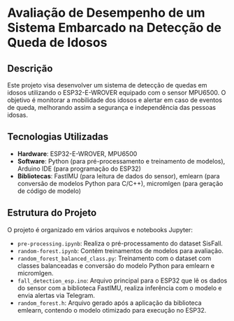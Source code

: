 # Avaliação de Desempenho de um Sistema Embarcado na Detecção de Queda de Idosos

## Descrição

Este projeto visa desenvolver um sistema de detecção de quedas em idosos utilizando o ESP32-E-WROVER equipado com o sensor MPU6500. O objetivo é monitorar a mobilidade dos idosos e alertar em caso de eventos de queda, melhorando assim a segurança e independência das pessoas idosas.

## Tecnologias Utilizadas

- **Hardware**: ESP32-E-WROVER, MPU6500
- **Software**: Python (para pré-processamento e treinamento de modelos), Arduino IDE (para programação do ESP32)
- **Bibliotecas**: FastIMU (para leitura de dados do sensor), emlearn (para conversão de modelos Python para C/C++), micromlgen (para geração de código de modelo)

## Estrutura do Projeto

O projeto é organizado em vários arquivos e notebooks Jupyter:

- `pre-processing.ipynb`: Realiza o pré-processamento do dataset SisFall.
- `random-forest.ipynb`: Contém treinamentos de modelos para avaliação.
- `random_forest_balanced_class.py`: Treinamento com o dataset com classes balanceadas e conversão do modelo Python para emlearn e micromlgen.
- `fall_detection_esp.ino`: Arquivo principal para o ESP32 que lê os dados do sensor com a biblioteca FastIMU, realiza inferência com o modelo e envia alertas via Telegram.
- `random_forest.h`: Arquivo gerado após a aplicação da biblioteca emlearn, contendo o modelo otimizado para execução no ESP32.


